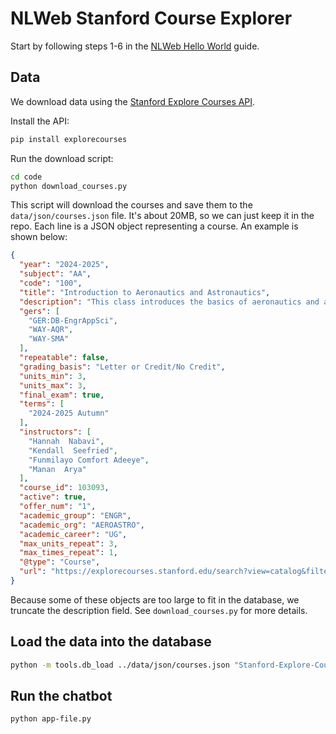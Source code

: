 # NLWeb Stanford Course Explorer

Start by following steps 1-6 in the [NLWeb Hello World](nlweb-hello-world.md) guide.


## Data 

We download data using the [Stanford Explore Courses API](https://github.com/jeremyephron/explore-courses-api).

Install the API:

```bash
pip install explorecourses
```

Run the download script:

```bash
cd code
python download_courses.py
```

This script will download the courses and save them to the `data/json/courses.json` file. It's about 20MB, so we can just keep it in the repo. Each line is a JSON object representing a course. An example is shown below:

```json
{
  "year": "2024-2025",
  "subject": "AA",
  "code": "100",
  "title": "Introduction to Aeronautics and Astronautics",
  "description": "This class introduces the basics of aeronautics and astronautics through applied physics, hands-on activities, and real world examples. The principles of fluid flow, flight, and propulsion for aircraft will be illustrated, including the creation of lift and drag, aerodynamic performance including takeoff, climb, range, and landing. The principles of orbits, maneuvers, space environment, and propulsion for spacecraft will be illustrated. Students will be exposed to the history and challenges of aeronautics and astronautics.",
  "gers": [
    "GER:DB-EngrAppSci",
    "WAY-AQR",
    "WAY-SMA"
  ],
  "repeatable": false,
  "grading_basis": "Letter or Credit/No Credit",
  "units_min": 3,
  "units_max": 3,
  "final_exam": true,
  "terms": [
    "2024-2025 Autumn"
  ],
  "instructors": [
    "Hannah  Nabavi",
    "Kendall  Seefried",
    "Funmilayo Comfort Adeeye",
    "Manan  Arya"
  ],
  "course_id": 103093,
  "active": true,
  "offer_num": "1",
  "academic_group": "ENGR",
  "academic_org": "AEROASTRO",
  "academic_career": "UG",
  "max_units_repeat": 3,
  "max_times_repeat": 1,
  "@type": "Course",
  "url": "https://explorecourses.stanford.edu/search?view=catalog&filter-coursestatus-Active=on&page=0&catalog=&academicYear=2024-2025&q=%22AA+100%22&collapse="
}
```

Because some of these objects are too large to fit in the database, we truncate the description field. See `download_courses.py` for more details.

## Load the data into the database

```bash
python -m tools.db_load ../data/json/courses.json "Stanford-Explore-Courses"
```

## Run the chatbot

```bash
python app-file.py
```